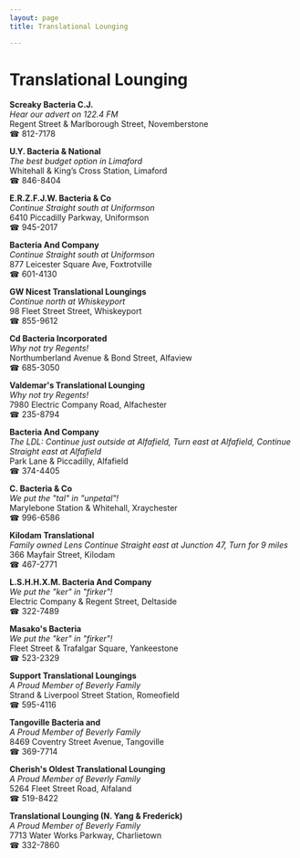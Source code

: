 ```yaml
---
layout: page 
title: Translational Lounging

---
```



# Translational Lounging


 **Screaky Bacteria C.J.**  
_Hear our advert on 122.4 FM_  
Regent Street & Marlborough Street, Novemberstone  
☎ 812-7178

**U.Y. Bacteria & National**  
_The best budget option in Limaford_  
Whitehall & King’s Cross Station, Limaford  
☎ 846-8404

**E.R.Z.F.J.W. Bacteria & Co**  
_Continue Straight south at Uniformson_  
6410 Piccadilly Parkway, Uniformson  
☎ 945-2017

**Bacteria And Company**  
_Continue Straight south at Uniformson_  
877 Leicester Square Ave, Foxtrotville  
☎ 601-4130

**GW Nicest Translational Loungings**  
_Continue north at Whiskeyport_  
98 Fleet Street Street, Whiskeyport  
☎ 855-9612

**Cd Bacteria Incorporated**  
_Why not try Regents!_  
Northumberland Avenue & Bond Street, Alfaview  
☎ 685-3050

**Valdemar's Translational Lounging**  
_Why not try Regents!_  
7980 Electric Company Road, Alfachester  
☎ 235-8794

**Bacteria And Company**  
_The LDL: Continue just outside at Alfafield, Turn east at Alfafield, Continue Straight east at Alfafield_  
Park Lane & Piccadilly, Alfafield  
☎ 374-4405

**C. Bacteria & Co**  
_We put the "tal" in "unpetal"!_  
Marylebone Station & Whitehall, Xraychester  
☎ 996-6586

**Kilodam Translational**  
_Family owned Lens 
Continue Straight east at Junction 47, Turn for 9 miles_  
366 Mayfair Street, Kilodam  
☎ 467-2771

**L.S.H.H.X.M. Bacteria And Company**  
_We put the "ker" in "firker"!_  
Electric Company & Regent Street, Deltaside  
☎ 322-7489

**Masako's Bacteria**  
_We put the "ker" in "firker"!_  
Fleet Street & Trafalgar Square, Yankeestone  
☎ 523-2329

**Support Translational Loungings**  
_A Proud Member of Beverly Family_  
Strand & Liverpool Street Station, Romeofield  
☎ 595-4116

**Tangoville Bacteria and**  
_A Proud Member of Beverly Family_  
8469 Coventry Street Avenue, Tangoville  
☎ 369-7714

**Cherish's Oldest Translational Lounging**  
_A Proud Member of Beverly Family_  
5264 Fleet Street Road, Alfaland  
☎ 519-8422

**Translational Lounging (N. Yang & Frederick)**  
_A Proud Member of Beverly Family_  
7713 Water Works Parkway, Charlietown  
☎ 332-7860


